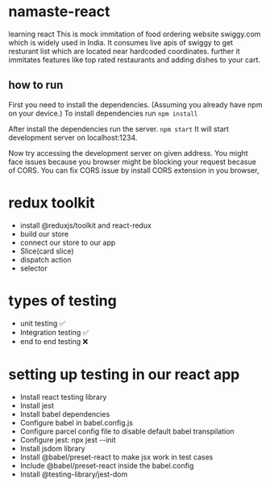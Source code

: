 # namaste-react
learning react
This is mock immitation of food ordering website swiggy.com which is widely used in India.
It consumes live apis of swiggy to get resturant list which are located near hardcoded coordinates.
further it immitates features like top rated restaurants and adding dishes to your cart.

## how to run
First you need to install the dependencies. (Assuming you already have npm on your device.) To install dependencies run 
`npm install`

After install the dependencies run the server.
`npm start`
It will start development server on localhost:1234.

Now try accessing the development server on given address. You might face issues because you browser might be blocking your request becasue of CORS.
You can fix CORS issue by install CORS extension in you browser,



# redux toolkit
- install @reduxjs/toolkit and react-redux
- build our store
- connect our store to our app
- Slice(card slice)
- dispatch action
- selector


# types of testing    
- unit testing ✅
- Integration testing ✅
- end to end testing ❌


# setting up testing in our react app
- Install react testing library
- Install jest
- Install babel dependencies
- Configure babel in babel.config.js
- Configure parcel config file to disable default babel transpilation
- Configure jest: npx jest --init
- Install jsdom library
- Install @babel/preset-react to make jsx work in test cases
- Include @babel/preset-react inside the babel.config
- Install @testing-library/jest-dom
